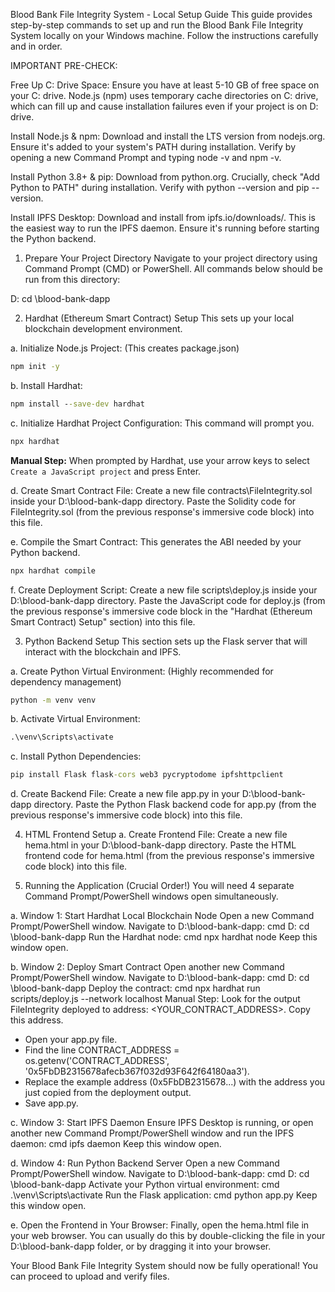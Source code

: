 Blood Bank File Integrity System - Local Setup Guide
This guide provides step-by-step commands to set up and run the Blood Bank File Integrity System locally on your Windows machine. Follow the instructions carefully and in order.

IMPORTANT PRE-CHECK:

Free Up C: Drive Space: Ensure you have at least 5-10 GB of free space on your C: drive. Node.js (npm) uses temporary cache directories on C: drive, which can fill up and cause installation failures even if your project is on D: drive.

Install Node.js & npm: Download and install the LTS version from nodejs.org. Ensure it's added to your system's PATH during installation. Verify by opening a new Command Prompt and typing node -v and npm -v.

Install Python 3.8+ & pip: Download from python.org. Crucially, check "Add Python to PATH" during installation. Verify with python --version and pip --version.

Install IPFS Desktop: Download and install from ipfs.io/downloads/. This is the easiest way to run the IPFS daemon. Ensure it's running before starting the Python backend.

1. Prepare Your Project Directory
Navigate to your project directory using Command Prompt (CMD) or PowerShell. All commands below should be run from this directory:

D:
cd \blood-bank-dapp

2. Hardhat (Ethereum Smart Contract) Setup
This sets up your local blockchain development environment.

a.  Initialize Node.js Project:
(This creates package.json)

```cmd
npm init -y
```

b.  Install Hardhat:

```cmd
npm install --save-dev hardhat
```

c.  Initialize Hardhat Project Configuration:
This command will prompt you.

```cmd
npx hardhat
```
**Manual Step:** When prompted by Hardhat, use your arrow keys to select `Create a JavaScript project` and press Enter.

d.  Create Smart Contract File:
Create a new file contracts\FileIntegrity.sol inside your D:\blood-bank-dapp directory.
Paste the Solidity code for FileIntegrity.sol (from the previous response's immersive code block) into this file.

e.  Compile the Smart Contract:
This generates the ABI needed by your Python backend.

```cmd
npx hardhat compile
```

f.  Create Deployment Script:
Create a new file scripts\deploy.js inside your D:\blood-bank-dapp directory.
Paste the JavaScript code for deploy.js (from the previous response's immersive code block in the "Hardhat (Ethereum Smart Contract) Setup" section) into this file.

3. Python Backend Setup
This section sets up the Flask server that will interact with the blockchain and IPFS.

a.  Create Python Virtual Environment:
(Highly recommended for dependency management)

```cmd
python -m venv venv
```

b.  Activate Virtual Environment:

```cmd
.\venv\Scripts\activate
```

c.  Install Python Dependencies:

```cmd
pip install Flask flask-cors web3 pycryptodome ipfshttpclient
```

d.  Create Backend File:
Create a new file app.py in your D:\blood-bank-dapp directory.
Paste the Python Flask backend code for app.py (from the previous response's immersive code block) into this file.

4. HTML Frontend Setup
a.  Create Frontend File:
Create a new file hema.html in your D:\blood-bank-dapp directory.
Paste the HTML frontend code for hema.html (from the previous response's immersive code block) into this file.

5. Running the Application (Crucial Order!)
You will need 4 separate Command Prompt/PowerShell windows open simultaneously.

a.  Window 1: Start Hardhat Local Blockchain Node
Open a new Command Prompt/PowerShell window.
Navigate to D:\blood-bank-dapp:
cmd D: cd \blood-bank-dapp 
Run the Hardhat node:
cmd npx hardhat node 
Keep this window open.

b.  Window 2: Deploy Smart Contract
Open another new Command Prompt/PowerShell window.
Navigate to D:\blood-bank-dapp:
cmd D: cd \blood-bank-dapp 
Deploy the contract:
cmd npx hardhat run scripts/deploy.js --network localhost 
Manual Step: Look for the output FileIntegrity deployed to address: <YOUR_CONTRACT_ADDRESS>. Copy this address.
* Open your app.py file.
* Find the line CONTRACT_ADDRESS = os.getenv('CONTRACT_ADDRESS', '0x5FbDB2315678afecb367f032d93F642f64180aa3').
* Replace the example address (0x5FbDB2315678...) with the address you just copied from the deployment output.
* Save app.py.

c.  Window 3: Start IPFS Daemon
Ensure IPFS Desktop is running, or open another new Command Prompt/PowerShell window and run the IPFS daemon:
cmd ipfs daemon 
Keep this window open.

d.  Window 4: Run Python Backend Server
Open a new Command Prompt/PowerShell window.
Navigate to D:\blood-bank-dapp:
cmd D: cd \blood-bank-dapp 
Activate your Python virtual environment:
cmd .\venv\Scripts\activate 
Run the Flask application:
cmd python app.py 
Keep this window open.

e.  Open the Frontend in Your Browser:
Finally, open the hema.html file in your web browser. You can usually do this by double-clicking the file in your D:\blood-bank-dapp folder, or by dragging it into your browser.

Your Blood Bank File Integrity System should now be fully operational! You can proceed to upload and verify files.
